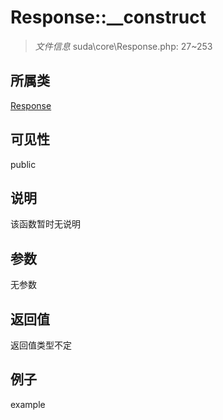 # Response::__construct



> *文件信息* suda\core\Response.php: 27~253

## 所属类 

[Response](../Response.md)

## 可见性

 public 

## 说明

该函数暂时无说明


## 参数


无参数


## 返回值

返回值类型不定


## 例子

example